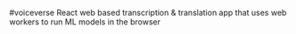 #voiceverse
 React web based transcription & translation app that uses web workers to run ML models in the browser
